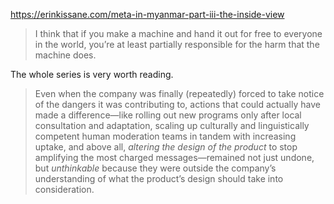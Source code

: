 https://erinkissane.com/meta-in-myanmar-part-iii-the-inside-view

> I think that if you make a machine and hand it out for free to everyone in the world, you’re at least partially responsible for the harm that the machine does.

The whole series is very worth reading.

> Even when the company was finally (repeatedly) forced to take notice of the dangers it was contributing to, actions that could actually have made a difference—like rolling out new programs only after local consultation and adaptation, scaling up culturally and linguistically competent human moderation teams in tandem with increasing uptake, and above all, _altering the design of the product_ to stop amplifying the most charged messages—remained not just undone, but _unthinkable_ because they were outside the company’s understanding of what the product’s design should take into consideration.
